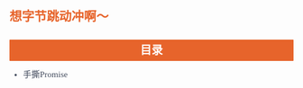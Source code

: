 <section id="nice" data-tool="mdnice编辑器" data-website="https://www.mdnice.com" style="font-size: 16px; color: black; line-height: 1.6; word-spacing: 0px; letter-spacing: 0px; word-break: break-word; word-wrap: break-word; text-align: left; font-family: Optima-Regular, Optima, PingFangSC-light, PingFangTC-light, 'PingFang SC', Cambria, Cochin, Georgia, Times, 'Times New Roman', serif; margin-top: 0; padding: 0;"><h1 data-tool="mdnice编辑器" style="padding: 0px; margin-top: 24px; margin-bottom: 12px; font-weight: bold; font-size: 22px; color: #e7642b;"><span class="prefix" style="display: none;"></span><span class="content">想字节跳动冲啊～</span><span class="suffix"></span></h1>
<h2 data-tool="mdnice编辑器" style="padding: 0px; color: black; font-weight: bold; font-size: 20px; margin-top: 24px; margin-bottom: 12px;"><span class="prefix" style="display: none;"></span><span class="content" style="color: #e7642b; text-align: center; display: block; background-color: #e7642b; color: white; padding: 3px 11px; border-radius: 1px;">目录</span><span class="suffix"></span></h2>
<ul data-tool="mdnice编辑器" style="margin-top: 8px; margin-bottom: 8px; list-style-type: disc; font-size: 15px; margin: 0; padding-left: 24px; color: #424B5D;">
<li><section style="margin-top: 5px; margin-bottom: 5px; text-align: left; font-weight: 500; margin: 4px 0; line-height: 24px; color: #424B5D;">手撕Promise</section></li></ul>
</section>